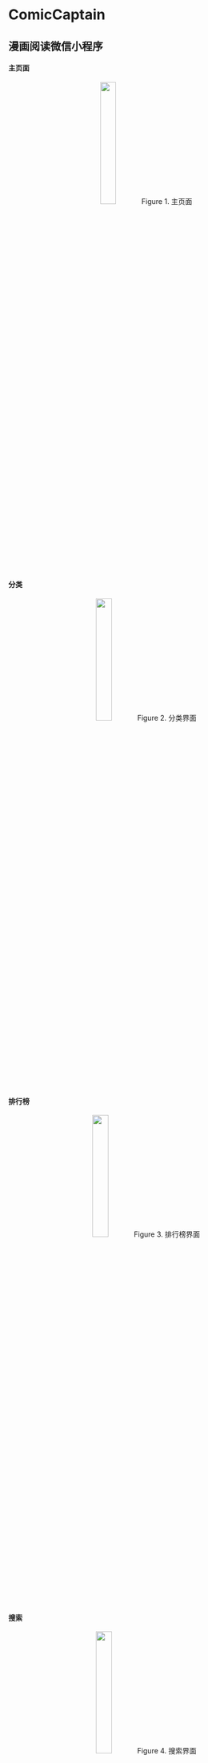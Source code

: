 # ComicCaptain
## 漫画阅读微信小程序

#### 主页面
<center>
  <img src="images/1.png" width="25%" height="25%" />
  Figure 1. 主页面
</center>

#### 分类
<center>
  <img src="images/2.png" width="25%" height="25%" />
  Figure 2. 分类界面
</center>
 
#### 排行榜
 
<center>
  <img src="images/3.png" width="25%" height="25%" />
  Figure 3. 排行榜界面
</center>

#### 搜索
 
<center>
  <img src="images/4.png" width="25%" height="25%" />
  Figure 4. 搜索界面
</center>

#### 漫画内容
<div display="flex" flex-direction="row" width="100%">
  <div display="flex" flex-direction="column">
    <img src="images/5.png" width="25%" height="25%" />
    <p>Figure 5. 漫画简介</p>
  </div>
  <div display="flex" flex-direction="column">
    <img src="images/6.png" width="25%" height="25%" />
    <p>Figure 6. 漫画目录</p>
  </div>
  <div display="flex" flex-direction="column">
    <img src="images/7.png" width="25%" height="25%" />
    <p>Figure 7. 漫画页</p>
  </div>
</div>

#### 个人界面   
<div display="flex" flex-direction="row" width="100%">
  <div display="flex" flex-direction="column">
    <img src="images/8.png" width="25%" height="25%" />
    <p>Figure 8. 我的上传</p>
  </div>
</div>
<div display="flex" flex-direction="row" width="100%">
  <div display="flex" flex-direction="column">
    <img src="images/9.png" width="25%" height="25%" />
    <p></p>Figure 9. 上传漫画</p>
  </div>
  <div display="flex" flex-direction="column">
    <img src="images/10.png" width="25%" height="25%" />
    <p>Figure 10. 历史纪录</p>
  </div>
  <div display="flex" flex-direction="column">
    <img src="images/11.png" width="25%" height="25%" />
    <p>Figure 11. 反馈</p>
  </div>
</div>


## 参考文档

- 微信小程序开发者文档：https://developers.weixin.qq.com/miniprogram/dev/wxcloud/basis/getting-started.html

